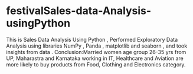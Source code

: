 # festivalSales-data-Analysis-usingPython
This is Sales Data Analysis Using Python , Performed Exploratory Data Analysis using libraries NumPy , Panda , matplotlib and seaborn , and took insights from data .
Conclusion:Married women age group 26-35 yrs from UP, Maharastra and Karnataka working in IT, Healthcare and Aviation are more likely to buy products from Food, Clothing and Electronics category.
